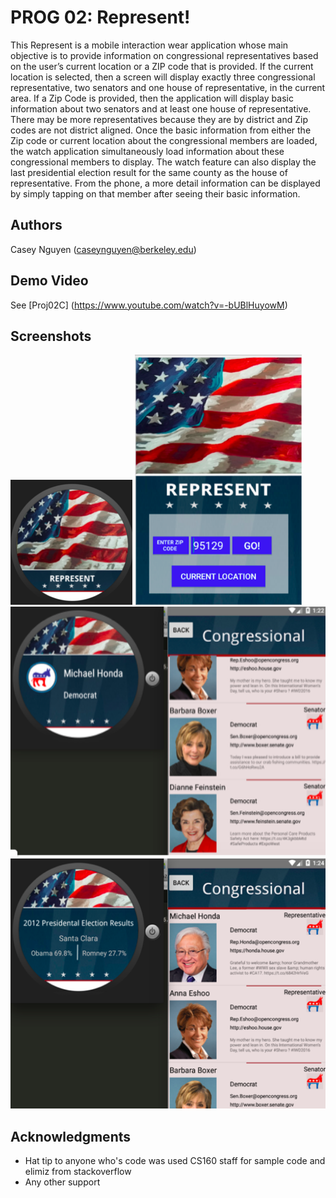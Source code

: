 # PROG 02: Represent!

This Represent is a mobile interaction wear application whose main objective is to provide information on congressional representatives based on the user’s current location or a ZIP code that is provided. If the current location is selected, then a screen will display exactly three congressional representative, two senators and one house of representative, in the current area. If a Zip Code is provided, then the application will display basic information about two senators and at least one house of representative. There may be more representatives because they are by district and Zip codes are not district aligned. Once the basic information from either the Zip code or current location about the congressional members are loaded, the watch application simultaneously load information about these congressional members to display. The watch feature can also display the last presidential election result for the same county as the house of representative. From the phone, a more detail information can be displayed by simply tapping on that member after seeing their basic information.

## Authors

Casey Nguyen ([caseynguyen@berkeley.edu](mailto:your_email@berkeley.edu))

## Demo Video

See [Proj02C] (https://www.youtube.com/watch?v=-bUBlHuyowM)

## Screenshots

<img src="screenshots/nsc1.png" height="200" alt="Screenshot"/>
<img src="screenshots/nsc2.png" height="400" alt="Screenshot"/>

<img src="screenshots/nsc3.png" height="400" alt="Screenshot"/>

<img src="screenshots/nsc4.png" height="400" alt="Screenshot"/>


## Acknowledgments

* Hat tip to anyone who's code was used CS160 staff for sample code and elimiz from stackoverflow
* Any other support
